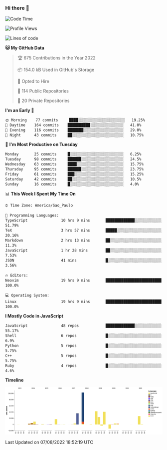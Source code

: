 ### Hi there 👋

<!--START_SECTION:waka-->
![Code Time](http://img.shields.io/badge/Code%20Time-3%2C955%20hrs%2031%20mins-blue)

![Profile Views](http://img.shields.io/badge/Profile%20Views-0-blue)

![Lines of code](https://img.shields.io/badge/From%20Hello%20World%20I%27ve%20Written-306%20Thousand%20lines%20of%20code-blue)

**🐱 My GitHub Data** 

> 🏆 675 Contributions in the Year 2022
 > 
> 📦 154.0 kB Used in GitHub's Storage 
 > 
> 💼 Opted to Hire
 > 
> 📜 114 Public Repositories 
 > 
> 🔑 20 Private Repositories  
 > 
**I'm an Early 🐤** 

```text
🌞 Morning    77 commits     ████░░░░░░░░░░░░░░░░░░░░░   19.25% 
🌆 Daytime    164 commits    ██████████░░░░░░░░░░░░░░░   41.0% 
🌃 Evening    116 commits    ███████░░░░░░░░░░░░░░░░░░   29.0% 
🌙 Night      43 commits     ██░░░░░░░░░░░░░░░░░░░░░░░   10.75%

```
📅 **I'm Most Productive on Tuesday** 

```text
Monday       25 commits     █░░░░░░░░░░░░░░░░░░░░░░░░   6.25% 
Tuesday      98 commits     ██████░░░░░░░░░░░░░░░░░░░   24.5% 
Wednesday    63 commits     ████░░░░░░░░░░░░░░░░░░░░░   15.75% 
Thursday     95 commits     ██████░░░░░░░░░░░░░░░░░░░   23.75% 
Friday       61 commits     ███░░░░░░░░░░░░░░░░░░░░░░   15.25% 
Saturday     42 commits     ██░░░░░░░░░░░░░░░░░░░░░░░   10.5% 
Sunday       16 commits     █░░░░░░░░░░░░░░░░░░░░░░░░   4.0%

```


📊 **This Week I Spent My Time On** 

```text
⌚︎ Time Zone: America/Sao_Paulo

💬 Programming Languages: 
TypeScript               10 hrs 9 mins       █████████████░░░░░░░░░░░░   51.79% 
TeX                      3 hrs 57 mins       █████░░░░░░░░░░░░░░░░░░░░   20.16% 
Markdown                 2 hrs 13 mins       ██░░░░░░░░░░░░░░░░░░░░░░░   11.3% 
JavaScript               1 hr 28 mins        ██░░░░░░░░░░░░░░░░░░░░░░░   7.53% 
JSON                     41 mins             █░░░░░░░░░░░░░░░░░░░░░░░░   3.56%

🔥 Editors: 
Neovim                   19 hrs 9 mins       █████████████████████████   100.0%

💻 Operating System: 
Linux                    19 hrs 9 mins       █████████████████████████   100.0%

```

**I Mostly Code in JavaScript** 

```text
JavaScript               48 repos            █████████████░░░░░░░░░░░░   55.17% 
Shell                    6 repos             █░░░░░░░░░░░░░░░░░░░░░░░░   6.9% 
Python                   5 repos             █░░░░░░░░░░░░░░░░░░░░░░░░   5.75% 
C++                      5 repos             █░░░░░░░░░░░░░░░░░░░░░░░░   5.75% 
Ruby                     4 repos             █░░░░░░░░░░░░░░░░░░░░░░░░   4.6%

```


**Timeline**

![Chart not found](https://raw.githubusercontent.com/jampow/jampow/master/charts/bar_graph.png) 


 Last Updated on 07/08/2022 18:52:19 UTC
<!--END_SECTION:waka-->
